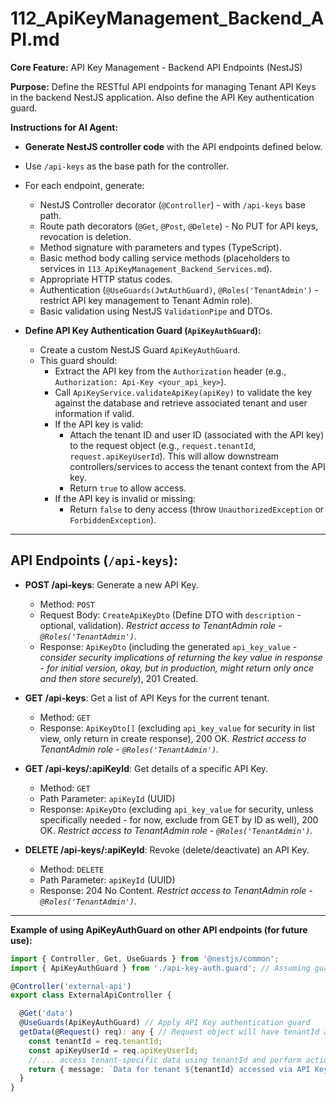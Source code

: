 # 112_ApiKeyManagement_Backend_API.md

**Core Feature:** API Key Management - Backend API Endpoints (NestJS)

**Purpose:** Define the RESTful API endpoints for managing Tenant API Keys in the backend NestJS application.  Also define the API Key authentication guard.

**Instructions for AI Agent:**

*   **Generate NestJS controller code** with the API endpoints defined below.
*   Use `/api-keys` as the base path for the controller.
*   For each endpoint, generate:
    *   NestJS Controller decorator (`@Controller`) - with `/api-keys` base path.
    *   Route path decorators (`@Get`, `@Post`, `@Delete`) - No PUT for API keys, revocation is deletion.
    *   Method signature with parameters and types (TypeScript).
    *   Basic method body calling service methods (placeholders to services in `113_ApiKeyManagement_Backend_Services.md`).
    *   Appropriate HTTP status codes.
    *   Authentication (`@UseGuards(JwtAuthGuard)`, `@Roles('TenantAdmin')` - restrict API key management to Tenant Admin role).
    *   Basic validation using NestJS `ValidationPipe` and DTOs.

*   **Define API Key Authentication Guard (`ApiKeyAuthGuard`):**
    *   Create a custom NestJS Guard `ApiKeyAuthGuard`.
    *   This guard should:
        *   Extract the API key from the `Authorization` header (e.g., `Authorization: Api-Key <your_api_key>`).
        *   Call `ApiKeyService.validateApiKey(apiKey)` to validate the key against the database and retrieve associated tenant and user information if valid.
        *   If the API key is valid:
            *   Attach the tenant ID and user ID (associated with the API key) to the request object (e.g., `request.tenantId`, `request.apiKeyUserId`).  This will allow downstream controllers/services to access the tenant context from the API key.
            *   Return `true` to allow access.
        *   If the API key is invalid or missing:
            *   Return `false` to deny access (throw `UnauthorizedException` or `ForbiddenException`).

---

## API Endpoints (`/api-keys`):

*   **POST /api-keys**: Generate a new API Key.
    *   Method: `POST`
    *   Request Body: `CreateApiKeyDto` (Define DTO with `description` - optional, validation). *Restrict access to TenantAdmin role - `@Roles('TenantAdmin')`.*
    *   Response: `ApiKeyDto` (including the generated `api_key_value` - *consider security implications of returning the key value in response - for initial version, okay, but in production, might return only once and then store securely*), 201 Created.

*   **GET /api-keys**: Get a list of API Keys for the current tenant.
    *   Method: `GET`
    *   Response: `ApiKeyDto[]` (excluding `api_key_value` for security in list view, only return in create response), 200 OK. *Restrict access to TenantAdmin role - `@Roles('TenantAdmin')`.*

*   **GET /api-keys/:apiKeyId**: Get details of a specific API Key.
    *   Method: `GET`
    *   Path Parameter: `apiKeyId` (UUID)
    *   Response: `ApiKeyDto` (excluding `api_key_value` for security, unless specifically needed - for now, exclude from GET by ID as well), 200 OK. *Restrict access to TenantAdmin role - `@Roles('TenantAdmin')`.*

*   **DELETE /api-keys/:apiKeyId**: Revoke (delete/deactivate) an API Key.
    *   Method: `DELETE`
    *   Path Parameter: `apiKeyId` (UUID)
    *   Response: 204 No Content. *Restrict access to TenantAdmin role - `@Roles('TenantAdmin')`.*

---

**Example of using ApiKeyAuthGuard on other API endpoints (for future use):**

```typescript
import { Controller, Get, UseGuards } from '@nestjs/common';
import { ApiKeyAuthGuard } from './api-key-auth.guard'; // Assuming guard is in the same directory

@Controller('external-api')
export class ExternalApiController {

  @Get('data')
  @UseGuards(ApiKeyAuthGuard) // Apply API Key authentication guard
  getData(@Request() req): any { // Request object will have tenantId and apiKeyUserId attached by the guard
    const tenantId = req.tenantId;
    const apiKeyUserId = req.apiKeyUserId;
    // ... access tenant-specific data using tenantId and perform actions authorized for apiKeyUserId ...
    return { message: `Data for tenant ${tenantId} accessed via API Key by user ${apiKeyUserId}` };
  }
}